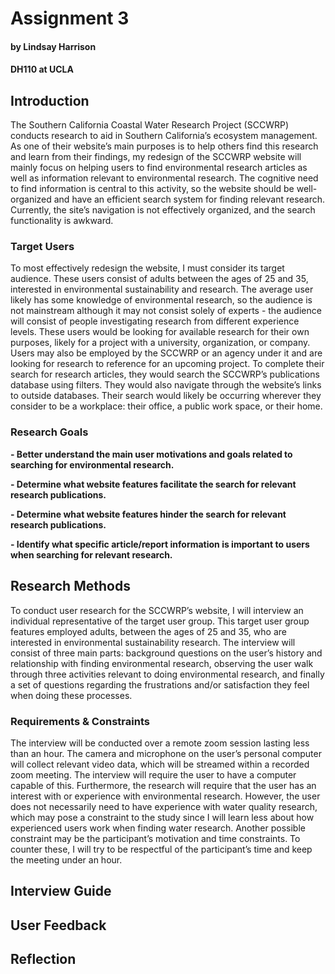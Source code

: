 # Assignment 3
#### by Lindsay Harrison
#### DH110 at UCLA


## Introduction

The Southern California Coastal Water Research Project (SCCWRP) conducts research to aid in Southern California’s ecosystem management. As one of their website’s main purposes is to help others find this research and learn from their findings, my redesign of the SCCWRP website will mainly focus on helping users to find environmental research articles as well as information relevant to environmental research. The cognitive need to find information is central to this activity, so the website should be well-organized and have an efficient search system for finding relevant research. Currently, the site’s navigation is not effectively organized, and the search functionality is awkward.

### Target Users

To most effectively redesign the website, I must consider its target audience. These users consist of adults between the ages of 25 and 35, interested in environmental sustainability and research. The average user likely has some knowledge of environmental research, so the audience is not mainstream although it may not consist solely of experts - the audience will consist of people investigating research from different experience levels. These users would be looking for available research for their own purposes, likely for a project with a university, organization, or company. Users may also be employed by the SCCWRP or an agency under it and are looking for research to reference for an upcoming project. To complete their search for research articles, they would search the SCCWRP’s publications database using filters. They would also navigate through the website’s links to outside databases. Their search would likely be occurring wherever they consider to be a workplace: their office, a public work space, or their home.

### Research Goals

**- Better understand the main user motivations and goals related to searching for environmental research.**

**- Determine what website features facilitate the search for relevant research publications.**

**- Determine what website features hinder the search for relevant research publications.**

**- Identify what specific article/report information is important to users when searching for relevant research.**


## Research Methods

To conduct user research for the SCCWRP’s website, I will interview an individual representative of the target user group. This target user group features employed adults, between the ages of 25 and 35, who are interested in environmental sustainability research. The interview will consist of three main parts: background questions on the user’s history and relationship with finding environmental research, observing the user walk through three activities relevant to doing environmental research, and finally a set of questions regarding the frustrations and/or satisfaction they feel when doing these processes.

### Requirements & Constraints

The interview will be conducted over a remote zoom session lasting less than an hour. The camera and microphone on the user’s personal computer will collect relevant video data, which will be streamed within a recorded zoom meeting. The interview will require the user to have a computer capable of this. Furthermore, the research will require that the user has an interest with or experience with environmental research. However, the user does not necessarily need to have experience with water quality research, which may pose a constraint to the study since I will learn less about how experienced users work when finding water research. Another possible constraint may be the participant’s motivation and time constraints. To counter these, I will try to be respectful of the participant’s time and keep the meeting under an hour.


## Interview Guide


## User Feedback



## Reflection





